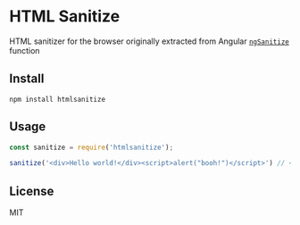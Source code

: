 # HTML Sanitize

HTML sanitizer for the browser originally extracted from Angular [`ngSanitize`](https://github.com/angular/angular.js/blob/master/src/ngSanitize/sanitize.js) function

## Install

```
npm install htmlsanitize
```

## Usage

```javascript
const sanitize = require('htmlsanitize');

sanitize('<div>Hello world!</div><script>alert("booh!")</script>') // <div>Hello world!</div>
```

## License

MIT
